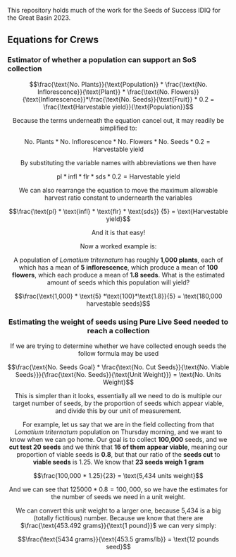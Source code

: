 This repository holds much of the work for the Seeds of Success IDIQ for the Great Basin 2023. 


## Equations for Crews

### Estimator of whether a population can support an SoS collection

<center>

$$\frac{\text{No. Plants}}{\text{Population}} * \frac{\text{No. Inflorescence}}{\text{Plant}} * \frac{\text{No. Flowers}}{\text{Inflorescence}}*\frac{\text{No. Seeds}}{\text{Fruit}} * 0.2 = \frac{\text{Harvestable yield}}{\text{Population}}$$ 

Because the terms underneath the equation cancel out, it may readily be simplified to:

$$\text{No. Plants} * \text{No. Inflorescence} *\text{No. Flowers} * \text{No. Seeds} * 0.2=\text{Harvestable yield}$$ 

By substituting the variable names with abbreviations we then have

$$\text{pl} * \text{infl} * \text{flr} * \text{sds} * 0.2 = \text{Harvestable yield}$$ 

We can also rearrange the equation to move the maximum allowable harvest ratio constant to undernearth the variables

$$\frac{\text{pl} * \text{infl} * \text{flr} * \text{sds}} {5} = \text{Harvestable yield}$$ 

And it is that easy!

Now a worked example is:

A population of *Lomatium triternatum* has roughly **1,000 plants**, each of which has a mean of **5 inflorescence**, which produce a mean of **100 flowers**, which each produce a mean  of **1.8 seeds**. What is the estimated amount of seeds which this population will yield?

$$\frac{\text{1,000} * \text{5} *\text{100}*\text{1.8}}{5} = \text{180,000 harvestable seeds}$$

### Estimating the weight of seeds using Pure Live Seed needed to reach a collection

If we are trying to determine whether we have collected enough seeds the follow formula may be used

$$\frac{\text{No. Seeds Goal} * \frac{\text{No. Cut Seeds}}{\text{No. Viable Seeds}}}{\frac{\text{No. Seeds}}{\text{Unit Weight}}} = \text{No. Units Weight}$$ 

This is simpler than it looks, essentially all we need to do is multiple our target number of seeds, by the proportion of seeds which appear viable, and divide this by our unit of measurement. 

For example, let us say that we are in the field collecting from that *Lomatium triternatum* population on Thursday morning, and we want to know when we can go home. Our goal is to collect **100,000** seeds, and we **cut test 20 seeds** and we think that **16 of them appear viable**, meaning our proportion of viable seeds is **0.8**, but that our ratio of the **seeds cut** to **viable seeds** is 1.25. We know that **23 seeds weigh 1 gram**

$$\frac{100,000 * 1.25}{23} = \text{5,434 units weight}$$ 

And we can see that $125000 * 0.8 = 100,000$, so we have the estimates for the number of seeds we need in a unit weight.

We can convert this unit weight to a larger one, because 5,434 is a big (totally fictitious) number. Because we know that there are $\frac{\text{453.492 grams}}{\text{1 pound}}$ we can very simply:

$$\frac{\text{5434 grams}}{\text{453.5 grams/lb}} = \text{12 pounds seed}$$


</center>

